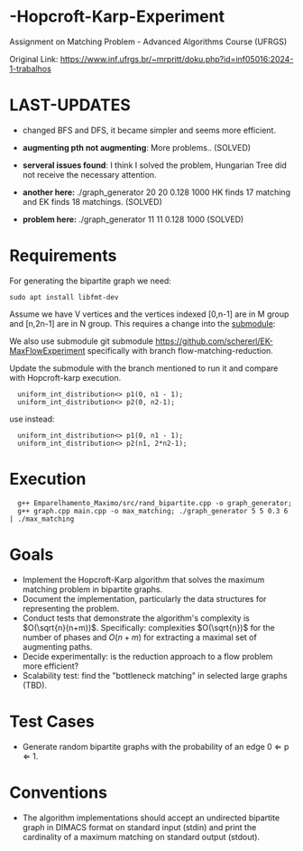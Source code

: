 # -Hopcroft-Karp-Experiment
Assignment on Matching Problem - Advanced Algorithms Course (UFRGS)

Original Link: https://www.inf.ufrgs.br/~mrpritt/doku.php?id=inf05016:2024-1-trabalhos


# LAST-UPDATES

- changed BFS and DFS, it became simpler and seems more efficient.

- **augmenting pth not augmenting**: More problems.. (SOLVED)

- **serveral issues found**: I think I solved the problem, Hungarian Tree did not receive the necessary attention.

- **another here:** ./graph_generator 20 20 0.128 1000 HK finds 17 matching and EK finds 18 matchings. (SOLVED)

- **problem here:** ./graph_generator 11 11 0.128 1000 (SOLVED)


# Requirements

For generating the bipartite graph we need:
```
sudo apt install libfmt-dev
```  

Assume we have V vertices and the vertices indexed [0,n-1] are in M group and [n,2n-1] are in N group.
This requires a change into the [submodule](https://github.com/mrpritt/Emparelhamento_Maximo/):


We also use submodule git submodule https://github.com/schererl/EK-MaxFlowExperiment specifically with branch flow-matching-reduction.

Update the submodule with the branch mentioned to run it and compare with Hopcroft-karp execution.

```
  uniform_int_distribution<> p1(0, n1 - 1);
  uniform_int_distribution<> p2(0, n2-1);
```
use instead:
```
  uniform_int_distribution<> p1(0, n1 - 1);
  uniform_int_distribution<> p2(n1, 2*n2-1);
```

# Execution
```
  g++ Emparelhamento_Maximo/src/rand_bipartite.cpp -o graph_generator;
  g++ graph.cpp main.cpp -o max_matching; ./graph_generator 5 5 0.3 6 | ./max_matching    
```





# Goals

  * Implement the Hopcroft-Karp algorithm that solves the maximum matching problem in bipartite graphs.
  * Document the implementation, particularly the data structures for representing the problem.
  * Conduct tests that demonstrate the algorithm's complexity is $O(\sqrt{n}(n+m))$. Specifically: complexities $O(\sqrt{n})$ for the number of phases and $O(n+m)$ for extracting a maximal set of augmenting paths.
  * Decide experimentally: is the reduction approach to a flow problem more efficient?
  * Scalability test: find the "bottleneck matching" in selected large graphs (TBD).

# Test Cases
 * Generate random bipartite graphs with the probability of an edge 0 ⇐ p ⇐ 1.

# Conventions
 * The algorithm implementations should accept an undirected bipartite graph in DIMACS format on standard input (stdin) and print the cardinality of a maximum matching on standard output (stdout).
